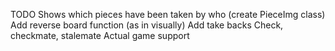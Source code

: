 TODO
Shows which pieces have been taken by who (create PieceImg class)
Add reverse board function (as in visually)
Add take backs
Check, checkmate, stalemate
Actual game support
